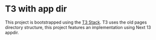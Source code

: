 # T3 with app dir

This project is bootstrapped using the [T3 Stack](https://create.t3.gg/). T3 uses the old pages directory structure, this project features an implementation using Next 13 appdir.
